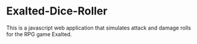 # Exalted-Dice-Roller
This is a javascript web application that simulates attack and damage rolls for the RPG game Exalted.
